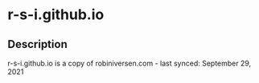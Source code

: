# r-s-i.github.io

## Description

r-s-i.github.io is a copy of robiniversen.com - last synced: September 29, 2021
